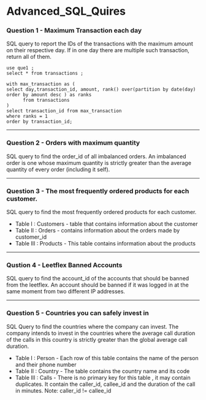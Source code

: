 # Advanced_SQL_Quires

### Question 1 - Maximum Transaction each day 
SQL query to report the IDs of the transactions with the maximum amount on their respective day. If in one day there are multiple 
such transaction, return all of them. 

~~~
use que1 ; 
select * from transactions ; 

with max_transaction as (
select day,transaction_id, amount, rank() over(partition by date(day) order by amount desc ) as ranks
      from transactions
)
select transaction_id from max_transaction
where ranks = 1 
order by transaction_id;

 ~~~

____

### Question 2 - Orders with maximum quantity 
SQL query to find the order_id of all imbalanced orders. 
An imbalanced order is one whose maximum quantity is strictly greater than the average quantity of every order (including it self).


____

### Question 3 - The most frequently ordered products for each customer. 
SQL query to find the most frequently ordered products for each customer. 

- Table I   : Customers - table that contains information about the customer 
- Table II  : Orders - contains information about the orders made by customer_id 
- Table III : Products - This table contains information about the products 


___

### Qustion 4 - Leetflex Banned Accounts 
SQL query to find the account_id of the accounts that should be banned from the leetflex. 
An account should be banned if it was logged in at the same moment from two different IP addresses. 


___

### Question 5 - Countries you can safely invest in 
SQL Query to find the countries where the company can invest. 
The company intends to invest in the countries where the average call duration of the calls in this country is strictly greater than 
the global average call duration. 


- Table I   : Person  - Each row of this table contains the name of the person and their phone number
- Table II  : Country - The table contains the country name and its code 
- Table III : Calls   - There is no primary key for this table , it may contain duplicates. It contain the caller_id, callee_id and the duration of the call 
                      in minutes. Note: caller_id != callee_id

                      







